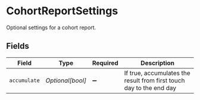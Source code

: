 # CohortReportSettings

Optional settings for a cohort report.


## Fields

| Field                                                               | Type                                                                | Required                                                            | Description                                                         |
| ------------------------------------------------------------------- | ------------------------------------------------------------------- | ------------------------------------------------------------------- | ------------------------------------------------------------------- |
| `accumulate`                                                        | *Optional[bool]*                                                    | :heavy_minus_sign:                                                  | If true, accumulates the result from first touch day to the end day |